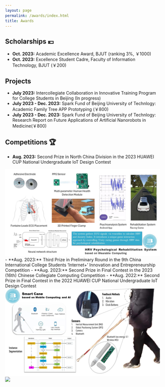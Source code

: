 ```yaml
---
layout: page
permalink: /awards/index.html
title: Awards
---
```



## Scholarships 💴

- **Oct. 2023:** Academic Excellence Award, BJUT (ranking 3%, ￥1000)
- **Oct. 2023:** Excellence Student Cadre, Faculty of Information Technology, BJUT (￥200)

## Projects

- **July 2023:** Intercollegiate Collaboration in Innovative Training Program for College Students in Beijing (In progress)
- **July 2023 - Dec. 2023:** Spark Fund of Beijing University of Technlogy: Academic Family Tree APP Prototyping (￥800)
- **July 2023 - Dec. 2023:** Spark Fund of Beijing University of Technlogy: Research Report on Future Applications of Artificial Nanorobots in Medicine(￥800) 

## Competitions 🏆

- **Aug. 2023:** Second Prize in North China Division in the 2023 HUAWEI CUP National Undergraduate IoT Design Contest
<left>
 <img src="/images/HRV.jpg">
</left>
- **Aug. 2023:** Third Prize in Preliminary Round in the 9th China International College Students ‘Internet+’ Innovation and Entrepreneurship Competition
- **Aug. 2023:** Second Prize in Final Contest in the 2023 (16th) Chinese Collegiate Computing Competition 
- **Aug. 2022:** Second Prize in Final Contest in the 2022 HUAWEI CUP National Undergraduate IoT Design Contest<br>
<left>
 <img src="/images/Cane.jpg">
</left>
<left>
 <img src="/images/cane.gif">
</left>
